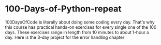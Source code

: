# 100-Days-of-Python-repeat
100DaysOfCode is literally about doing some coding every day. That's why this course has practical hands-on exercises for every single one of the 100 days. These exercises range in length from 10 minutes to about 1-hour a day. Here is the 3-day project for the error handling chapter
